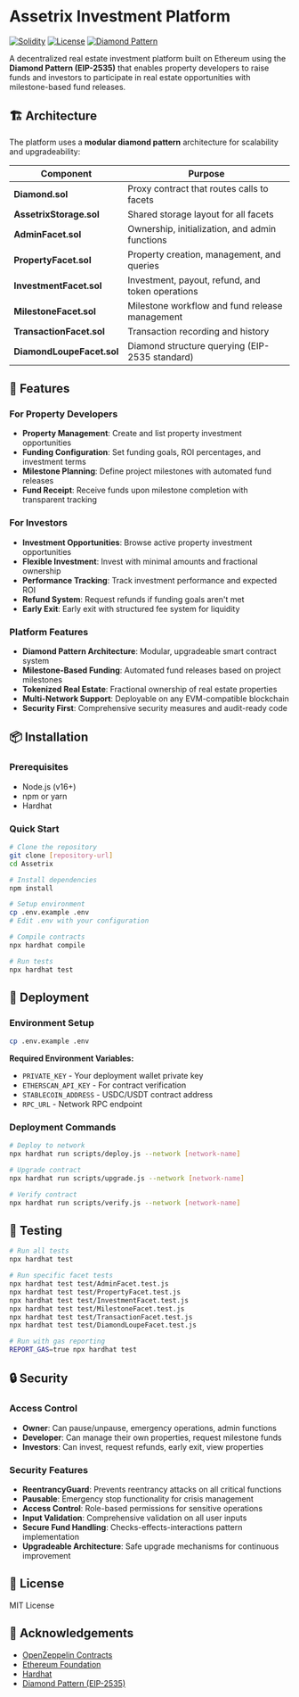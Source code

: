 # Assetrix Investment Platform

[![Solidity](https://img.shields.io/badge/solidity-0.8.28-blue)](https://soliditylang.org/)
[![License](https://img.shields.io/badge/license-MIT-green)](LICENSE)
[![Diamond Pattern](https://img.shields.io/badge/diamond%20pattern-EIP--2535-orange)](https://eips.ethereum.org/EIPS/eip-2535)

A decentralized real estate investment platform built on Ethereum using the **Diamond Pattern (EIP-2535)** that enables property developers to raise funds and investors to participate in real estate opportunities with milestone-based fund releases.

## 🏗️ Architecture

The platform uses a **modular diamond pattern** architecture for scalability and upgradeability:

| Component | Purpose |
|-----------|---------|
| **Diamond.sol** | Proxy contract that routes calls to facets |
| **AssetrixStorage.sol** | Shared storage layout for all facets |
| **AdminFacet.sol** | Ownership, initialization, and admin functions |
| **PropertyFacet.sol** | Property creation, management, and queries |
| **InvestmentFacet.sol** | Investment, payout, refund, and token operations |
| **MilestoneFacet.sol** | Milestone workflow and fund release management |
| **TransactionFacet.sol** | Transaction recording and history |
| **DiamondLoupeFacet.sol** | Diamond structure querying (EIP-2535 standard) |

## 🚀 Features

### For Property Developers
- **Property Management**: Create and list property investment opportunities
- **Funding Configuration**: Set funding goals, ROI percentages, and investment terms
- **Milestone Planning**: Define project milestones with automated fund releases
- **Fund Receipt**: Receive funds upon milestone completion with transparent tracking

### For Investors
- **Investment Opportunities**: Browse active property investment opportunities
- **Flexible Investment**: Invest with minimal amounts and fractional ownership
- **Performance Tracking**: Track investment performance and expected ROI
- **Refund System**: Request refunds if funding goals aren't met
- **Early Exit**: Early exit with structured fee system for liquidity

### Platform Features
- **Diamond Pattern Architecture**: Modular, upgradeable smart contract system
- **Milestone-Based Funding**: Automated fund releases based on project milestones
- **Tokenized Real Estate**: Fractional ownership of real estate properties
- **Multi-Network Support**: Deployable on any EVM-compatible blockchain
- **Security First**: Comprehensive security measures and audit-ready code

## 📦 Installation

### Prerequisites
- Node.js (v16+)
- npm or yarn
- Hardhat

### Quick Start
```bash
# Clone the repository
git clone [repository-url]
cd Assetrix

# Install dependencies
npm install

# Setup environment
cp .env.example .env
# Edit .env with your configuration

# Compile contracts
npx hardhat compile

# Run tests
npx hardhat test
```

## 🚀 Deployment

### Environment Setup
```bash
cp .env.example .env
```

**Required Environment Variables:**
- `PRIVATE_KEY` - Your deployment wallet private key
- `ETHERSCAN_API_KEY` - For contract verification
- `STABLECOIN_ADDRESS` - USDC/USDT contract address
- `RPC_URL` - Network RPC endpoint

### Deployment Commands
```bash
# Deploy to network
npx hardhat run scripts/deploy.js --network [network-name]

# Upgrade contract
npx hardhat run scripts/upgrade.js --network [network-name]

# Verify contract
npx hardhat run scripts/verify.js --network [network-name]
```

## 🧪 Testing

```bash
# Run all tests
npx hardhat test

# Run specific facet tests
npx hardhat test test/AdminFacet.test.js
npx hardhat test test/PropertyFacet.test.js
npx hardhat test test/InvestmentFacet.test.js
npx hardhat test test/MilestoneFacet.test.js
npx hardhat test test/TransactionFacet.test.js
npx hardhat test test/DiamondLoupeFacet.test.js

# Run with gas reporting
REPORT_GAS=true npx hardhat test
```

## 🔒 Security

### Access Control
- **Owner**: Can pause/unpause, emergency operations, admin functions
- **Developer**: Can manage their own properties, request milestone funds
- **Investors**: Can invest, request refunds, early exit, view properties

### Security Features
- **ReentrancyGuard**: Prevents reentrancy attacks on all critical functions
- **Pausable**: Emergency stop functionality for crisis management
- **Access Control**: Role-based permissions for sensitive operations
- **Input Validation**: Comprehensive validation on all user inputs
- **Secure Fund Handling**: Checks-effects-interactions pattern implementation
- **Upgradeable Architecture**: Safe upgrade mechanisms for continuous improvement

## 📝 License

MIT License

## 🙏 Acknowledgements

- [OpenZeppelin Contracts](https://openzeppelin.com/contracts/)
- [Ethereum Foundation](https://ethereum.org/)
- [Hardhat](https://hardhat.org/)
- [Diamond Pattern (EIP-2535)](https://eips.ethereum.org/EIPS/eip-2535)
